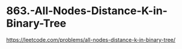 # 863.-All-Nodes-Distance-K-in-Binary-Tree
https://leetcode.com/problems/all-nodes-distance-k-in-binary-tree/
